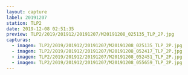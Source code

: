 ```yaml
---
layout: capture
label: 20191207
station: TLP2
date: 2019-12-08 02:51:35
preview: TLP2/2019/201912/20191207/M20191208_025135_TLP_2P.jpg
capturas:
  - imagem: TLP2/2019/201912/20191207/M20191208_025135_TLP_2P.jpg
  - imagem: TLP2/2019/201912/20191207/M20191208_052417_TLP_2P.jpg
  - imagem: TLP2/2019/201912/20191207/M20191208_052451_TLP_2P.jpg
  - imagem: TLP2/2019/201912/20191207/M20191208_055659_TLP_2P.jpg
---
```

